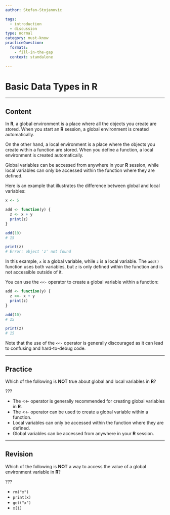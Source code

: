 ```yaml
---
author: Stefan-Stojanovic

tags:
  - introduction
  - discussion
type: normal
category: must-know
practiceQuestion:
  formats:
    - fill-in-the-gap
  context: standalone

---
```


# Basic Data Types in R

---

## Content

In **R**, a global environment is a place where all the objects you create are stored. When you start an **R** session, a global environment is created automatically.

On the other hand, a local environment is a place where the objects you create within a function are stored. When you define a function, a local environment is created automatically.

Global variables can be accessed from anywhere in your **R** session, while local variables can only be accessed within the function where they are defined.

Here is an example that illustrates the difference between global and local variables:

```r
x <- 5

add <- function(y) {
  z <- x + y
  print(z)
}

add(10)
# 15

print(z)
# Error: object 'z' not found
```

In this example, `x` is a global variable, while `z` is a local variable. The `add()` function uses both variables, but `z` is only defined within the function and is not accessible outside of it.

You can use the `<<-` operator to create a global variable within a function:
```r
add <- function(y) {
  z <<- x + y
  print(z)
}

add(10)
# 15

print(z)
# 15
```

Note that the use of the `<<-` operator is generally discouraged as it can lead to confusing and hard-to-debug code.

---
## Practice

Which of the following is **NOT** true about global and local variables in **R**?

???

- The <<- operator is generally recommended for creating global variables in **R**.
- The <<- operator can be used to create a global variable within a function.
- Local variables can only be accessed within the function where they are defined.
- Global variables can be accessed from anywhere in your **R** session.

---
## Revision

Which of the following is **NOT** a way to access the value of a global environment variable in **R**?

???

- `rm("x")`
- `print(x)`
- `get("x")`
- `x[1]`